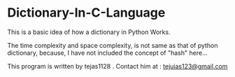 # Dictionary-In-C-Language


This is a basic idea of how a dictionary in Python Works.

The time complexity and space complexity, is not same as that of python dictionary, because, I have not included the concept of "hash" here...

This program is written by tejas1128
.
Contact him at : tejuias123@gmail.com
